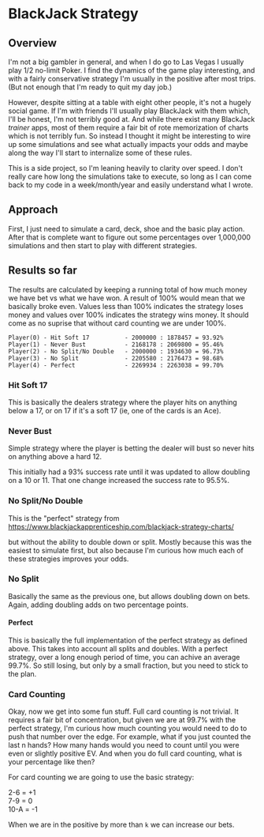 # BlackJack Strategy

## Overview

I'm not a big gambler in general, and when I do go to Las Vegas I usually play 1/2 no-limit Poker.  I find the
dynamics of the game play interesting, and with a fairly conservative strategy I'm usually in the positive
after most trips.  (But not enough that I'm ready to quit my day job.)

However, despite sitting at a table with eight other people, it's not a hugely social game.  If I'm with friends 
I'll usually play BlackJack with them which, I'll be honest, I'm not terribly good at.  And while there exist 
many BlackJack _trainer_ apps, most of them require a fair bit of rote memorization of charts which is not 
terribly fun.  So instead I thought it might be interesting to wire up some simulations and see what actually 
impacts your odds and maybe along the way I'll start to internalize some of these rules.

This is a side project, so I'm leaning heavily to clarity over speed.  I don't really care how long the simulations
take to execute, so long as I can come back to my code in a week/month/year and easily understand what I wrote.

## Approach

First, I just need to simulate a card, deck, shoe and
the basic play action.  After that is complete want to 
figure out some percentages over 1,000,000 simulations and
then start to play with different strategies.

## Results so far

The results are calculated by keeping a running total of how much money we have bet
vs what we have won.  A result of 100% would mean that we basically broke even.
Values less than 100% indicates the strategy loses money and values over 100% indicates
the strategy wins money.  It should come as no suprise that without card counting 
we are under 100%.

```
Player(0) - Hit Soft 17          - 2000000 : 1878457 = 93.92%
Player(1) - Never Bust           - 2168178 : 2069800 = 95.46%
Player(2) - No Split/No Double   - 2000000 : 1934630 = 96.73%
Player(3) - No Split             - 2205580 : 2176473 = 98.68%
Player(4) - Perfect              - 2269934 : 2263038 = 99.70%
```

### Hit Soft 17

This is basically the dealers strategy where the player hits on anything below a 17, or on 17 if 
it's a soft 17 (ie, one of the cards is an Ace).

### Never Bust

Simple strategy where the player is betting the dealer will bust so never hits on anything
above a hard 12. 

This initially had a 93% success rate until it was updated to allow doubling on a
10 or 11.  That one change increased the success rate to 95.5%.

### No Split/No Double

This is the "perfect" strategy from 
   https://www.blackjackapprenticeship.com/blackjack-strategy-charts/

but without the ability to double down or split. Mostly because this was the easiest
to simulate first, but also because I'm curious how much each of these strategies
improves your odds.

### No Split

Basically the same as the previous one, but allows doubling down on bets.  Again, 
adding doubling adds on two percentage points.

#### Perfect

This is basically the full implementation of the perfect strategy as defined above.
This takes into account all splits and doubles.  With a perfect strategy, over a long enough
period of time, you can achive an average 99.7%.  So still losing, but only by a small
fraction, but you need to stick to the plan.

### Card Counting

Okay, now we get into some fun stuff.  Full card counting is not trivial.  It requires a fair 
bit of concentration, but given we are at 99.7% with the perfect strategy, I'm curious how much
counting you would need to do to push that number over the edge.  For example, what if you just
counted the last n hands?  How many hands would you need to count until you were even or slightly
positive EV.  And when you do full card counting, what is your percentage like then?

For card counting we are going to use the basic strategy:

2-6 = +1<br>
7-9 = 0<br>
10-A = -1<br>

When we are in the positive by more than `k` we can increase our bets.